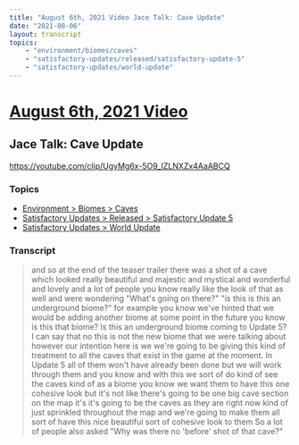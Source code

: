 ```yaml
---
title: "August 6th, 2021 Video Jace Talk: Cave Update"
date: "2021-08-06"
layout: transcript
topics:
    - "environment/biomes/caves"
    - "satisfactory-updates/released/satisfactory-update-5"
    - "satisfactory-updates/world-update"
---
```

# [August 6th, 2021 Video](../2021-08-06.md)
## Jace Talk: Cave Update
https://youtube.com/clip/UgyMg6x-5O9_IZLNXZx4AaABCQ

### Topics
* [Environment > Biomes > Caves](../topics/environment/biomes/caves.md)
* [Satisfactory Updates > Released > Satisfactory Update 5](../topics/satisfactory-updates/released/satisfactory-update-5.md)
* [Satisfactory Updates > World Update](../topics/satisfactory-updates/world-update.md)

### Transcript

> and so at the end of the teaser trailer
there was a shot of a cave which looked really beautiful and
majestic and mystical and wonderful and lovely and a lot of people you know really like
the look of that as well and were wondering
&quot;What's going on there?&quot; &quot;is this is this an underground biome?&quot;
for example you know we've hinted that we would be
adding another biome at some point in the future you know is this that biome? Is this an underground biome
coming to Update 5? I can say that no this is not the new biome
that we were talking about however our intention here is we we're going to be giving this kind of
treatment to all the caves that exist in the game at the moment.
In Update 5 all of them won't have already been done but we will work
through them and you know and with this we sort of do
kind of see the caves kind of as a biome you know we
want them to have this one cohesive look but
it's not like there's going to be one big cave section on the map it's it's
going to be the caves as they are right now kind of
just sprinkled throughout the map and we're going to make them all sort of
have this nice beautiful sort of cohesive look to them So a lot of people also asked
&quot;Why was there no 'before' shot of that cave?&quot;
